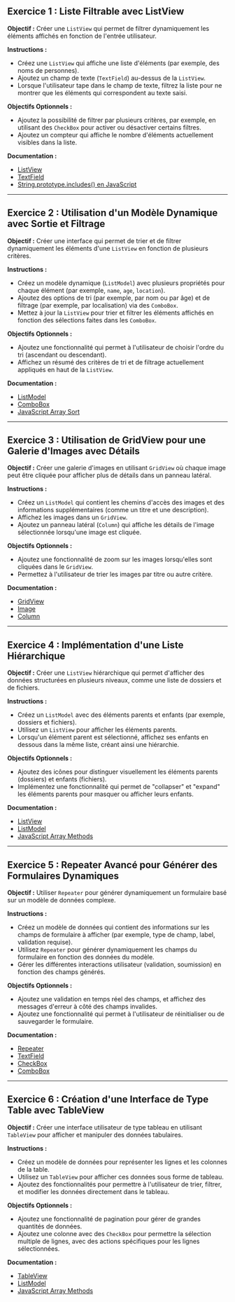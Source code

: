 ## **Exercice 1 : Liste Filtrable avec ListView**

**Objectif :**
Créer une `ListView` qui permet de filtrer dynamiquement les éléments affichés en fonction de l'entrée utilisateur.

**Instructions :**
- Créez une `ListView` qui affiche une liste d'éléments (par exemple, des noms de personnes).
- Ajoutez un champ de texte (`TextField`) au-dessus de la `ListView`.
- Lorsque l'utilisateur tape dans le champ de texte, filtrez la liste pour ne montrer que les éléments qui correspondent au texte saisi.

**Objectifs Optionnels :**
- Ajoutez la possibilité de filtrer par plusieurs critères, par exemple, en utilisant des `CheckBox` pour activer ou désactiver certains filtres.
- Ajoutez un compteur qui affiche le nombre d'éléments actuellement visibles dans la liste.

**Documentation :**
- [ListView](https://doc.qt.io/qt-6/qml-qtquick-listview.html)
- [TextField](https://doc.qt.io/qt-6/qml-qtquick-controls-textfield.html)
- [String.prototype.includes() en JavaScript](https://developer.mozilla.org/fr/docs/Web/JavaScript/Reference/Global_Objects/String/includes)

---

## **Exercice 2 : Utilisation d'un Modèle Dynamique avec Sortie et Filtrage**

**Objectif :**
Créer une interface qui permet de trier et de filtrer dynamiquement les éléments d'une `ListView` en fonction de plusieurs critères.

**Instructions :**
- Créez un modèle dynamique (`ListModel`) avec plusieurs propriétés pour chaque élément (par exemple, `name`, `age`, `location`).
- Ajoutez des options de tri (par exemple, par nom ou par âge) et de filtrage (par exemple, par localisation) via des `ComboBox`.
- Mettez à jour la `ListView` pour trier et filtrer les éléments affichés en fonction des sélections faites dans les `ComboBox`.

**Objectifs Optionnels :**
- Ajoutez une fonctionnalité qui permet à l'utilisateur de choisir l'ordre du tri (ascendant ou descendant).
- Affichez un résumé des critères de tri et de filtrage actuellement appliqués en haut de la `ListView`.

**Documentation :**
- [ListModel](https://doc.qt.io/qt-6/qml-qtqml-models-listmodel.html)
- [ComboBox](https://doc.qt.io/qt-6/qml-qtquick-controls-combobox.html)
- [JavaScript Array Sort](https://developer.mozilla.org/fr/docs/Web/JavaScript/Reference/Global_Objects/Array/sort)

---

## **Exercice 3 : Utilisation de GridView pour une Galerie d'Images avec Détails**

**Objectif :**
Créer une galerie d'images en utilisant `GridView` où chaque image peut être cliquée pour afficher plus de détails dans un panneau latéral.

**Instructions :**
- Créez un `ListModel` qui contient les chemins d'accès des images et des informations supplémentaires (comme un titre et une description).
- Affichez les images dans un `GridView`.
- Ajoutez un panneau latéral (`Column`) qui affiche les détails de l'image sélectionnée lorsqu'une image est cliquée.

**Objectifs Optionnels :**
- Ajoutez une fonctionnalité de zoom sur les images lorsqu'elles sont cliquées dans le `GridView`.
- Permettez à l'utilisateur de trier les images par titre ou autre critère.

**Documentation :**
- [GridView](https://doc.qt.io/qt-6/qml-qtquick-gridview.html)
- [Image](https://doc.qt.io/qt-6/qml-qtquick-image.html)
- [Column](https://doc.qt.io/qt-6/qml-qtquick-column.html)

---

## **Exercice 4 : Implémentation d'une Liste Hiérarchique**

**Objectif :**
Créer une `ListView` hiérarchique qui permet d'afficher des données structurées en plusieurs niveaux, comme une liste de dossiers et de fichiers.

**Instructions :**
- Créez un `ListModel` avec des éléments parents et enfants (par exemple, dossiers et fichiers).
- Utilisez un `ListView` pour afficher les éléments parents.
- Lorsqu'un élément parent est sélectionné, affichez ses enfants en dessous dans la même liste, créant ainsi une hiérarchie.

**Objectifs Optionnels :**
- Ajoutez des icônes pour distinguer visuellement les éléments parents (dossiers) et enfants (fichiers).
- Implémentez une fonctionnalité qui permet de "collapser" et "expand" les éléments parents pour masquer ou afficher leurs enfants.

**Documentation :**
- [ListView](https://doc.qt.io/qt-6/qml-qtquick-listview.html)
- [ListModel](https://doc.qt.io/qt-6/qml-qtqml-models-listmodel.html)
- [JavaScript Array Methods](https://developer.mozilla.org/fr/docs/Web/JavaScript/Reference/Global_Objects/Array)

---

## **Exercice 5 : Repeater Avancé pour Générer des Formulaires Dynamiques**

**Objectif :**
Utiliser `Repeater` pour générer dynamiquement un formulaire basé sur un modèle de données complexe.

**Instructions :**
- Créez un modèle de données qui contient des informations sur les champs de formulaire à afficher (par exemple, type de champ, label, validation requise).
- Utilisez `Repeater` pour générer dynamiquement les champs du formulaire en fonction des données du modèle.
- Gérer les différentes interactions utilisateur (validation, soumission) en fonction des champs générés.

**Objectifs Optionnels :**
- Ajoutez une validation en temps réel des champs, et affichez des messages d'erreur à côté des champs invalides.
- Ajoutez une fonctionnalité qui permet à l'utilisateur de réinitialiser ou de sauvegarder le formulaire.

**Documentation :**
- [Repeater](https://doc.qt.io/qt-6/qml-qtquick-repeater.html)
- [TextField](https://doc.qt.io/qt-6/qml-qtquick-controls-textfield.html)
- [CheckBox](https://doc.qt.io/qt-6/qml-qtquick-controls-checkbox.html)
- [ComboBox](https://doc.qt.io/qt-6/qml-qtquick-controls-combobox.html)

---

## **Exercice 6 : Création d'une Interface de Type Table avec TableView**

**Objectif :**
Créer une interface utilisateur de type tableau en utilisant `TableView` pour afficher et manipuler des données tabulaires.

**Instructions :**
- Créez un modèle de données pour représenter les lignes et les colonnes de la table.
- Utilisez un `TableView` pour afficher ces données sous forme de tableau.
- Ajoutez des fonctionnalités pour permettre à l'utilisateur de trier, filtrer, et modifier les données directement dans le tableau.

**Objectifs Optionnels :**
- Ajoutez une fonctionnalité de pagination pour gérer de grandes quantités de données.
- Ajoutez une colonne avec des `CheckBox` pour permettre la sélection multiple de lignes, avec des actions spécifiques pour les lignes sélectionnées.

**Documentation :**
- [TableView](https://doc.qt.io/qt-6/qml-qtquick-tableview.html)
- [ListModel](https://doc.qt.io/qt-6/qml-qtqml-models-listmodel.html)
- [JavaScript Array Methods](https://developer.mozilla.org/fr/docs/Web/JavaScript/Reference/Global_Objects/Array)
